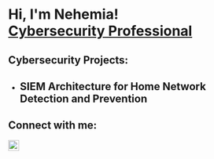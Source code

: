 <h1>Hi, I'm Nehemia! <br/><a <a href="https://www.linkedin.com/in/joshmadakor/">Cybersecurity Professional</a>

<h2>Cybersecurity Projects:</h2>

- <b>SIEM Architecture for Home Network Detection and Prevention</b>
  - 

<h2> Connect with me:</h2>

[<img align="left" alt="JoshMadakor | LinkedIn" width="22px" src="https://cdn.jsdelivr.net/npm/simple-icons@v3/icons/linkedin.svg" />][linkedin]

[linkedin]: https://linkedin.com/in/nehemia-araia
